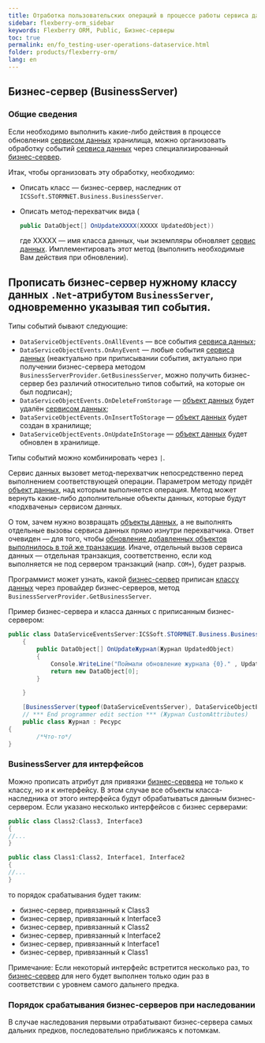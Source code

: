 ```yaml
---
title: Отработка пользовательских операций в процессе работы сервиса данных (интеграция с бизнес-сервером)
sidebar: flexberry-orm_sidebar
keywords: Flexberry ORM, Public, Бизнес-серверы
toc: true
permalink: en/fo_testing-user-operations-dataservice.html
folder: products/flexberry-orm/
lang: en
---
```


## Бизнес-сервер (BusinessServer)

### Общие сведения

Если необходимо выполнить какие-либо действия в процессе обновления [сервисом данных](fo_data-service.html) хранилища, можно организовать обработку событий [сервиса данных](fo_data-service.html) через специализированный [бизнес-сервер](fo_bs-wrapper.html).

Итак, чтобы организовать эту обработку, необходимо: 

* Описать класс — бизнес-сервер, наследник от `ICSSoft.STORMNET.Business.BusinessServer`.
* Описать метод-перехватчик вида (

	```csharp
	public DataObject[] OnUpdateXXXXX(XXXXX UpdatedObject))
	```

	где XXXXX — имя класса данных, чьи экземпляры обновляет [сервис данных](fo_data-service.html). Имплементировать этот метод (выполнить необходимые Вам действия при обновлении).

## Прописать бизнес-сервер нужному классу данных `.Net`-атрибутом `BusinessServer`, одновременно указывая тип события.

Типы событий бывают следующие: 

* `DataServiceObjectEvents.OnAllEvents` — все события [сервиса данных](fo_data-service.html);
* `DataServiceObjectEvents.OnAnyEvent` — любые события [сервиса данных](fo_data-service.html) (неактуально при приписывании события, актуально при получении бизнес-сервера методом `BusinessServerProvider.GetBusinessServer`, можно получить бизнес-сервер без различий относительно типов событий, на которые он был подписан);
* `DataServiceObjectEvents.OnDeleteFromStorage` — [объект данных](fo_data-object.html) будет удалён [сервисом данных](fo_data-service.html);
* `DataServiceObjectEvents.OnInsertToStorage` — [объект данных](fo_data-object.html) будет создан в хранилище;
* `DataServiceObjectEvents.OnUpdateInStorage` — [объект данных](fo_data-object.html) будет обновлен в хранилище.

Типы событий можно комбинировать через `|`.

Сервис данных вызовет метод-перехватчик непосредственно перед выполнением соответствующей операции. Параметром методу придёт [объект данных](fo_data-object.html), над которым выполняется операция. Метод может вернуть какие-либо дополнительные объекты данных, которые будут «подхвачены» сервисом данных.

О том, зачем нужно возвращать [объекты данных](fo_data-object.html), а не выполнять отдельные вызовы сервиса данных прямо изнутри перехватчика. Ответ очевиден — для того, чтобы [обновление добавленных объектов выполнилось в той же транзакции](fo_bs-transact.html). Иначе, отдельный вызов сервиса данных — отдельная транзакция, соответственно, если код выполняется не под сервером транзакций (напр. `COM+`), будет разрыв.

Программист может узнать, какой [бизнес-сервер](fo_bs-wrapper.html) приписан [классу данных](fo_data-object.html) через провайдер бизнес-серверов, метод `BusinessServerProvider.GetBusinessServer`.

Пример бизнес-сервера и класса данных с приписанным бизнес-сервером:

```csharp
public class DataServiceEventsServer:ICSSoft.STORMNET.Business.BusinessServer
	{
		public DataObject[] OnUpdateЖурнал(Журнал UpdatedObject)
		{
			Console.WriteLine("Поймали обновление журнала {0}." , UpdatedObject.Наименование);
			return new DataObject[0];
		}

	}

	[BusinessServer(typeof(DataServiceEventsServer), DataServiceObjectEvents.OnInsertToStorage)]
    // *** End programmer edit section *** (Журнал CustomAttributes)
    public class Журнал : Ресурс
{
		/*Что-то*/
}
```

### BusinessServer для интерфейсов

Можно прописать атрибут для привязки [бизнес-сервера](fo_bs-wrapper.html) не только к классу, но и к интерфейсу. В этом случае все объекты класса-наследника от этого интерфейса будут обрабатываться данным бизнес-сервером. Если указано несколько интерфейсов с бизнес серверами: 

```csharp
public class Class2:Class3, Interface3
{
//...
}

public class Class1:Class2, Interface1, Interface2
{
//...
}
```

то порядок срабатывания будет таким: 

* бизнес-сервер, привязанный к Class3
* бизнес-сервер, привязанный к Interface3
* бизнес-сервер, привязанный к Class2
* бизнес-сервер, привязанный к Interface2
* бизнес-сервер, привязанный к Interface1
* бизнес-сервер, привязанный к Class1

Примечание: Если некоторый интерфейс встретится несколько раз, то [бизнес-сервер](fo_bs-wrapper.html) для него будет выполнен только один раз в соответствии с уровнем самого дальнего предка.

### Порядок срабатывания бизнес-серверов при наследовании

В случае наследования первыми отрабатывают бизнес-сервера самых дальних предков, последовательно приближаясь к потомкам.
